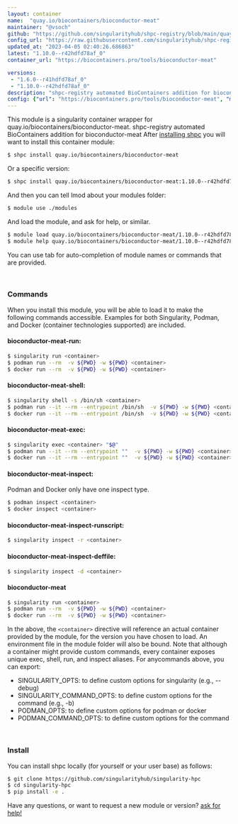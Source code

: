 ```yaml
---
layout: container
name:  "quay.io/biocontainers/bioconductor-meat"
maintainer: "@vsoch"
github: "https://github.com/singularityhub/shpc-registry/blob/main/quay.io/biocontainers/bioconductor-meat/container.yaml"
config_url: "https://raw.githubusercontent.com/singularityhub/shpc-registry/main/quay.io/biocontainers/bioconductor-meat/container.yaml"
updated_at: "2023-04-05 02:40:26.686863"
latest: "1.10.0--r42hdfd78af_0"
container_url: "https://biocontainers.pro/tools/bioconductor-meat"

versions:
 - "1.6.0--r41hdfd78af_0"
 - "1.10.0--r42hdfd78af_0"
description: "shpc-registry automated BioContainers addition for bioconductor-meat"
config: {"url": "https://biocontainers.pro/tools/bioconductor-meat", "maintainer": "@vsoch", "description": "shpc-registry automated BioContainers addition for bioconductor-meat", "latest": {"1.10.0--r42hdfd78af_0": "sha256:4b58f7309ff67155e7c112f5e2532bb5ca4007f2d31f9a400059866452ec837e"}, "tags": {"1.6.0--r41hdfd78af_0": "sha256:a3406ef8e296cf71264a4f5c223220b1e2ad0887c6296c382e9e1826a510978e", "1.10.0--r42hdfd78af_0": "sha256:4b58f7309ff67155e7c112f5e2532bb5ca4007f2d31f9a400059866452ec837e"}, "docker": "quay.io/biocontainers/bioconductor-meat"}
---
```


This module is a singularity container wrapper for quay.io/biocontainers/bioconductor-meat.
shpc-registry automated BioContainers addition for bioconductor-meat
After [installing shpc](#install) you will want to install this container module:


```bash
$ shpc install quay.io/biocontainers/bioconductor-meat
```

Or a specific version:

```bash
$ shpc install quay.io/biocontainers/bioconductor-meat:1.10.0--r42hdfd78af_0
```

And then you can tell lmod about your modules folder:

```bash
$ module use ./modules
```

And load the module, and ask for help, or similar.

```bash
$ module load quay.io/biocontainers/bioconductor-meat/1.10.0--r42hdfd78af_0
$ module help quay.io/biocontainers/bioconductor-meat/1.10.0--r42hdfd78af_0
```

You can use tab for auto-completion of module names or commands that are provided.

<br>

### Commands

When you install this module, you will be able to load it to make the following commands accessible.
Examples for both Singularity, Podman, and Docker (container technologies supported) are included.

#### bioconductor-meat-run:

```bash
$ singularity run <container>
$ podman run --rm  -v ${PWD} -w ${PWD} <container>
$ docker run --rm  -v ${PWD} -w ${PWD} <container>
```

#### bioconductor-meat-shell:

```bash
$ singularity shell -s /bin/sh <container>
$ podman run --it --rm --entrypoint /bin/sh  -v ${PWD} -w ${PWD} <container>
$ docker run --it --rm --entrypoint /bin/sh  -v ${PWD} -w ${PWD} <container>
```

#### bioconductor-meat-exec:

```bash
$ singularity exec <container> "$@"
$ podman run --it --rm --entrypoint ""  -v ${PWD} -w ${PWD} <container> "$@"
$ docker run --it --rm --entrypoint ""  -v ${PWD} -w ${PWD} <container> "$@"
```

#### bioconductor-meat-inspect:

Podman and Docker only have one inspect type.

```bash
$ podman inspect <container>
$ docker inspect <container>
```

#### bioconductor-meat-inspect-runscript:

```bash
$ singularity inspect -r <container>
```

#### bioconductor-meat-inspect-deffile:

```bash
$ singularity inspect -d <container>
```



#### bioconductor-meat

```bash
$ singularity run <container>
$ podman run --rm  -v ${PWD} -w ${PWD} <container>
$ docker run --rm  -v ${PWD} -w ${PWD} <container>
```


In the above, the `<container>` directive will reference an actual container provided
by the module, for the version you have chosen to load. An environment file in the
module folder will also be bound. Note that although a container
might provide custom commands, every container exposes unique exec, shell, run, and
inspect aliases. For anycommands above, you can export:

 - SINGULARITY_OPTS: to define custom options for singularity (e.g., --debug)
 - SINGULARITY_COMMAND_OPTS: to define custom options for the command (e.g., -b)
 - PODMAN_OPTS: to define custom options for podman or docker
 - PODMAN_COMMAND_OPTS: to define custom options for the command

<br>

### Install

You can install shpc locally (for yourself or your user base) as follows:

```bash
$ git clone https://github.com/singularityhub/singularity-hpc
$ cd singularity-hpc
$ pip install -e .
```

Have any questions, or want to request a new module or version? [ask for help!](https://github.com/singularityhub/singularity-hpc/issues)